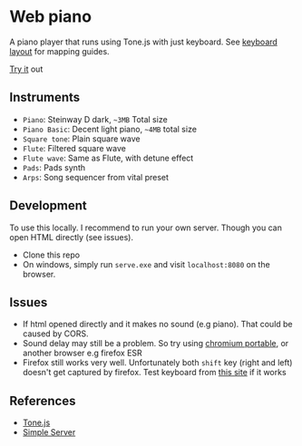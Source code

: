 # Web piano
A piano player that runs using Tone.js with just keyboard. See [keyboard layout](keyboard-layout.png) for mapping guides.

[Try it](https://custap80.github.io/instr) out


## Instruments
- `Piano`: Steinway D dark, `~3MB` Total size
- `Piano Basic`: Decent light piano, `~4MB` total size
- `Square tone`: Plain square wave
- `Flute`: Filtered square wave
- `Flute wave`: Same as Flute, with detune effect
- `Pads`: Pads synth
- `Arps`: Song sequencer from vital preset


## Development
To use this locally. I recommend to run your own server. Though you can open HTML directly (see issues).
- Clone this repo
- On windows, simply run `serve.exe` and visit `localhost:8080` on the browser.


## Issues
- If html opened directly and it makes no sound (e.g piano). That could be caused by CORS.
- Sound delay may still be a problem. So try using [chromium portable](https://github.com/custap80/cef-builds/releases), or another browser e.g firefox ESR
- Firefox still works very well. Unfortunately both `shift` key (right and left) doesn't get captured by firefox. Test keyboard from [this site](https://www.toptal.com/developers/keycode) if it works


## References
- [Tone.js](https://github.com/Tonejs/Tone.js)
- [Simple Server](https://github.com/syntaqx/serve)
